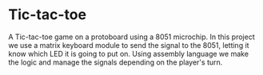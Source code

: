 # Tic-tac-toe
A Tic-tac-toe game on a protoboard using a 8051 microchip. In this project we use a matrix keyboard module to send the signal to the 8051, letting it know which LED it is going to put on. Using assembly language we make the logic and manage the signals depending on the player's turn.
